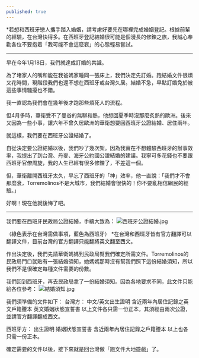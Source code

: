 ```yaml
---
published: true
---
```

*若想和西班牙戀人攜手踏入婚姻，請考慮好要先在哪裡完成婚姻登記。根據前輩的經驗，在台灣快得多。在西班牙登記結婚很可能是個漫長的修鍊之旅，我誠心奉勸各位不要抱着「我可能不會這麼衰」的心態輕易嘗試。

**********

早在今年1月18日，我們就達成訂婚的共識。

為了堵家人的嘴和能在我爸媽家睡同一張床上，我們決定先訂婚。跑結婚文件很煩又花時間，現階段我們也還不想在西班牙或台灣久居。結婚不急，早點訂婚免於被這些事情騷擾也不錯。

我一直認為我們會在幾年後才跑那些煩死人的流程。

但4月多時，華衛受不了曼谷的無聊和熱，他想回夏季時沒那麼炙熱的歐洲。後來又因為一些小事，讓六年不曾久居歐洲的華衛想要回西班牙公證結婚、居住兩年。

就這樣，我們要在西班牙公證結婚了。

自從決定要公證結婚以後，我們吵了幾次架。因為我實在不想體驗西班牙的辦事效率，我提出了到台灣、丹麥、海牙公約國公證結婚的建議。我寧可多花錢也不要跟西班牙官僚周旋，我的人生已經有很多修鍊了，不差這一個。

但，華衛離開西班牙太久，早忘了西班牙的「神」效率，他一直說：「我們才不會那麼衰，Torremolinos不是大城市，我們結婚會很快的！你不要亂相信網民的經驗。」

好啊！現在他就後悔了吧。

**********

我們要在西班牙民政局公證結婚，手續大致為：
![西班牙公證結婚.jpg]({{site.baseurl}}/images/西班牙公證結婚.jpg)



（綠色表示在台灣需做事項，藍色為西班牙）
*在台灣和西班牙皆有官方翻譯可以翻譯文件，目前台灣的官方翻譯只能翻將英文翻至西文。


作出決定後，我們先請華衛媽媽到民政局幫我們確定所需文件。Torremolinos的民政局門口就貼有一張結婚須知，她媽媽那時沒有幫我們照下這份結婚須知，所以我們不是很確定每種文件需要的份數。

我們回到西班牙，再去民政局拿了一份結婚須知。因為各地要求不同，此文件只能給各位參考：
![結婚須知.jpg]({{site.baseurl}}/images/_posts/結婚須知.jpg)


我們須準備的文件如下：
台灣方：
中文/英文出生證明
含近兩年內居住記錄之英文戶籍謄本
英文婚姻狀態宣誓書
以上文件各只需一份正本，其須經由兩次公證，並請官方翻譯翻成西文。

西班牙方：
出生證明
婚姻狀態宣誓書
含近兩年內居住記錄之戶籍謄本
以上也各只需一份正本。

確定需要的文件以後，接下來就是回台灣做「跑文件大地遊戲」了。
